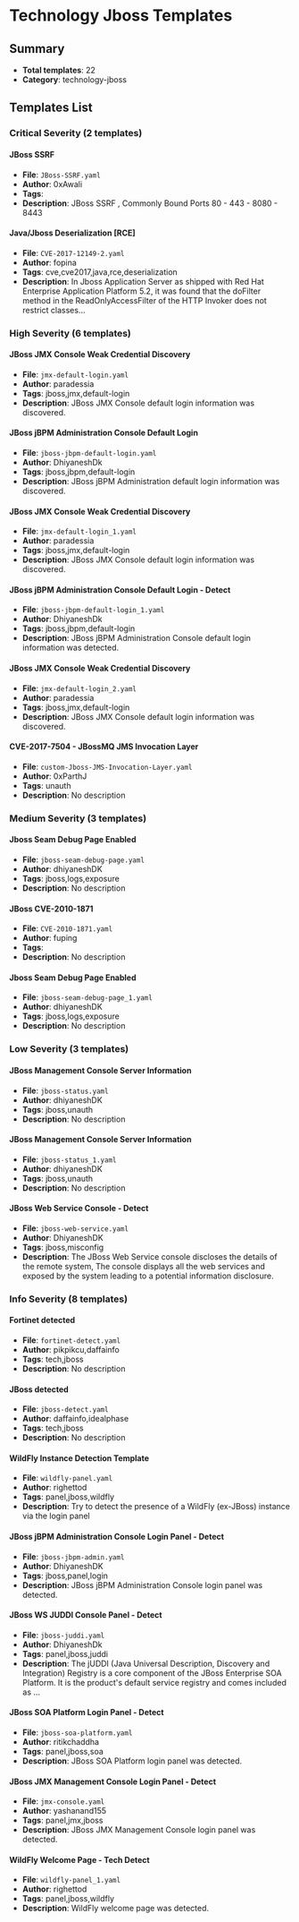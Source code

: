 # Technology Jboss Templates

## Summary
- **Total templates**: 22
- **Category**: technology-jboss

## Templates List

### Critical Severity (2 templates)

#### JBoss SSRF
- **File**: `JBoss-SSRF.yaml`
- **Author**: 0xAwali
- **Tags**: 
- **Description**: JBoss SSRF , Commonly Bound Ports 80 - 443 - 8080 - 8443

#### Java/Jboss Deserialization [RCE]
- **File**: `CVE-2017-12149-2.yaml`
- **Author**: fopina
- **Tags**: cve,cve2017,java,rce,deserialization
- **Description**: In Jboss Application Server as shipped with Red Hat Enterprise Application Platform 5.2, it was found that the doFilter method in the ReadOnlyAccessFilter of the HTTP Invoker does not restrict classes...

### High Severity (6 templates)

#### JBoss JMX Console Weak Credential Discovery
- **File**: `jmx-default-login.yaml`
- **Author**: paradessia
- **Tags**: jboss,jmx,default-login
- **Description**: JBoss JMX Console default login information was discovered.

#### JBoss jBPM Administration Console Default Login
- **File**: `jboss-jbpm-default-login.yaml`
- **Author**: DhiyaneshDk
- **Tags**: jboss,jbpm,default-login
- **Description**: JBoss jBPM Administration default login information was discovered.

#### JBoss JMX Console Weak Credential Discovery
- **File**: `jmx-default-login_1.yaml`
- **Author**: paradessia
- **Tags**: jboss,jmx,default-login
- **Description**: JBoss JMX Console default login information was discovered.

#### JBoss jBPM Administration Console Default Login - Detect
- **File**: `jboss-jbpm-default-login_1.yaml`
- **Author**: DhiyaneshDk
- **Tags**: jboss,jbpm,default-login
- **Description**: JBoss jBPM Administration Console default login information was detected.

#### JBoss JMX Console Weak Credential Discovery
- **File**: `jmx-default-login_2.yaml`
- **Author**: paradessia
- **Tags**: jboss,jmx,default-login
- **Description**: JBoss JMX Console default login information was discovered.

#### CVE-2017-7504 - JBossMQ JMS Invocation Layer
- **File**: `custom-Jboss-JMS-Invocation-Layer.yaml`
- **Author**: 0xParthJ
- **Tags**: unauth
- **Description**: No description

### Medium Severity (3 templates)

#### Jboss Seam Debug Page Enabled
- **File**: `jboss-seam-debug-page.yaml`
- **Author**: dhiyaneshDK
- **Tags**: jboss,logs,exposure
- **Description**: No description

#### JBoss CVE-2010-1871
- **File**: `CVE-2010-1871.yaml`
- **Author**: fuping
- **Tags**: 
- **Description**: No description

#### Jboss Seam Debug Page Enabled
- **File**: `jboss-seam-debug-page_1.yaml`
- **Author**: dhiyaneshDK
- **Tags**: jboss,logs,exposure
- **Description**: No description

### Low Severity (3 templates)

#### JBoss Management Console Server Information
- **File**: `jboss-status.yaml`
- **Author**: dhiyaneshDK
- **Tags**: jboss,unauth
- **Description**: No description

#### JBoss Management Console Server Information
- **File**: `jboss-status_1.yaml`
- **Author**: dhiyaneshDK
- **Tags**: jboss,unauth
- **Description**: No description

#### JBoss Web Service Console - Detect
- **File**: `jboss-web-service.yaml`
- **Author**: DhiyaneshDK
- **Tags**: jboss,misconfig
- **Description**: The JBoss Web Service console discloses the details of the remote system, The console displays all the web services and exposed by the system leading to a potential information disclosure.


### Info Severity (8 templates)

#### Fortinet detected
- **File**: `fortinet-detect.yaml`
- **Author**: pikpikcu,daffainfo
- **Tags**: tech,jboss
- **Description**: No description

#### JBoss detected
- **File**: `jboss-detect.yaml`
- **Author**: daffainfo,idealphase
- **Tags**: tech,jboss
- **Description**: No description

#### WildFly Instance Detection Template
- **File**: `wildfly-panel.yaml`
- **Author**: righettod
- **Tags**: panel,jboss,wildfly
- **Description**: Try to detect the presence of a WildFly (ex-JBoss) instance via the login panel

#### JBoss jBPM Administration Console Login Panel - Detect
- **File**: `jboss-jbpm-admin.yaml`
- **Author**: DhiyaneshDK
- **Tags**: jboss,panel,login
- **Description**: JBoss jBPM Administration Console login panel was detected.

#### JBoss WS JUDDI Console Panel - Detect
- **File**: `jboss-juddi.yaml`
- **Author**: DhiyaneshDk
- **Tags**: panel,jboss,juddi
- **Description**: The jUDDI (Java Universal Description, Discovery and Integration) Registry is a core component of the JBoss Enterprise SOA Platform. It is the product's default service registry and comes included as ...

#### JBoss SOA Platform Login Panel - Detect
- **File**: `jboss-soa-platform.yaml`
- **Author**: ritikchaddha
- **Tags**: panel,jboss,soa
- **Description**: JBoss SOA Platform login panel was detected.

#### JBoss JMX Management Console Login Panel - Detect
- **File**: `jmx-console.yaml`
- **Author**: yashanand155
- **Tags**: panel,jmx,jboss
- **Description**: JBoss JMX Management Console login panel was detected.

#### WildFly Welcome Page - Tech Detect
- **File**: `wildfly-panel_1.yaml`
- **Author**: righettod
- **Tags**: panel,jboss,wildfly
- **Description**: WildFly welcome page was detected.

